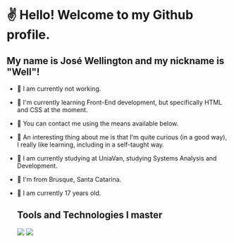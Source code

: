 # ✌️ Hello! Welcome to my Github profile.
## My name is José Wellington and my nickname is "Well"!

- 💼 I am currently not working.
- 🧠 I'm currently learning Front-End development, but specifically HTML and CSS at the moment.
- 💬 You can contact me using the means available below.
- 🧐 An interesting thing about me is that I'm quite curious (in a good way), I really like learning, including in a self-taught way.
- 🏫 I am currently studying at UniaVan, studying Systems Analysis and Development.
- 🚩 I'm from Brusque, Santa Catarina.
- 💎 I am currently 17 years old.

  ## Tools and Technologies I master

  <img src="https://cdn.jsdelivr.net/gh/devicons/devicon/icons/html5/html5-original.svg" />
  <img src="https://cdn.jsdelivr.net/gh/devicons/devicon/icons/css3/css3-original.svg" />
